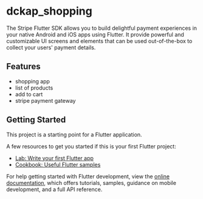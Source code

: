 # dckap_shopping

The Stripe Flutter SDK allows you to build delightful payment experiences in your native Android and iOS apps using Flutter. It provide powerful and customizable UI screens and elements that can be used out-of-the-box to collect your users' payment details.


## Features
- shopping app
- list of products
- add to cart 
- stripe payment gateway

## Getting Started

This project is a starting point for a Flutter application.

A few resources to get you started if this is your first Flutter project:

- [Lab: Write your first Flutter app](https://docs.flutter.dev/get-started/codelab)
- [Cookbook: Useful Flutter samples](https://docs.flutter.dev/cookbook)

For help getting started with Flutter development, view the
[online documentation](https://docs.flutter.dev/), which offers tutorials,
samples, guidance on mobile development, and a full API reference.
